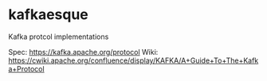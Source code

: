 # kafkaesque #
Kafka protcol implementations

Spec: https://kafka.apache.org/protocol
Wiki: https://cwiki.apache.org/confluence/display/KAFKA/A+Guide+To+The+Kafka+Protocol
